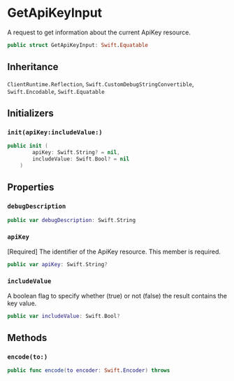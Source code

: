 # GetApiKeyInput

A request to get information about the current ApiKey resource.

``` swift
public struct GetApiKeyInput: Swift.Equatable 
```

## Inheritance

`ClientRuntime.Reflection`, `Swift.CustomDebugStringConvertible`, `Swift.Encodable`, `Swift.Equatable`

## Initializers

### `init(apiKey:includeValue:)`

``` swift
public init (
        apiKey: Swift.String? = nil,
        includeValue: Swift.Bool? = nil
    )
```

## Properties

### `debugDescription`

``` swift
public var debugDescription: Swift.String 
```

### `apiKey`

\[Required\] The identifier of the ApiKey resource.
This member is required.

``` swift
public var apiKey: Swift.String?
```

### `includeValue`

A boolean flag to specify whether (true) or not (false) the result contains the key value.

``` swift
public var includeValue: Swift.Bool?
```

## Methods

### `encode(to:)`

``` swift
public func encode(to encoder: Swift.Encoder) throws 
```
